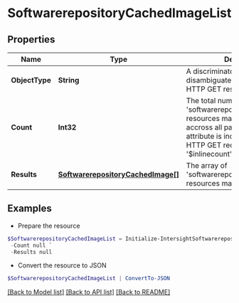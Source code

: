 # SoftwarerepositoryCachedImageList
## Properties

Name | Type | Description | Notes
------------ | ------------- | ------------- | -------------
**ObjectType** | **String** | A discriminator value to disambiguate the schema of a HTTP GET response body. | 
**Count** | **Int32** | The total number of &#39;softwarerepository.CachedImage&#39; resources matching the request, accross all pages. The &#39;Count&#39; attribute is included when the HTTP GET request includes the &#39;$inlinecount&#39; parameter. | [optional] 
**Results** | [**SoftwarerepositoryCachedImage[]**](SoftwarerepositoryCachedImage.md) | The array of &#39;softwarerepository.CachedImage&#39; resources matching the request. | [optional] 

## Examples

- Prepare the resource
```powershell
$SoftwarerepositoryCachedImageList = Initialize-IntersightSoftwarerepositoryCachedImageList  -ObjectType null `
 -Count null `
 -Results null
```

- Convert the resource to JSON
```powershell
$SoftwarerepositoryCachedImageList | ConvertTo-JSON
```

[[Back to Model list]](../README.md#documentation-for-models) [[Back to API list]](../README.md#documentation-for-api-endpoints) [[Back to README]](../README.md)

